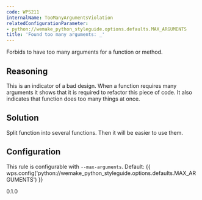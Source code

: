 ```yaml
---
code: WPS211
internalName: TooManyArgumentsViolation
relatedConfigurationParameter:
- python://wemake_python_styleguide.options.defaults.MAX_ARGUMENTS
title: 'Found too many arguments: _'
---
```


Forbids to have too many arguments for a function or method.

## Reasoning
This is an indicator of a bad design. When a function requires many
arguments it shows that it is required to refactor this piece of
code. It also indicates that function does too many things at once.

## Solution
Split function into several functions. Then it will be easier to use
them.

## Configuration
This rule is configurable with `--max-arguments`. Default:
{{ wps.config('python://wemake_python_styleguide.options.defaults.MAX_ARGUMENTS') }}

<div class="versionadded">

0.1.0

</div>
